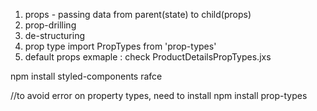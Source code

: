1. props - passing data from parent(state) to child(props)
2. prop-drilling
3. de-structuring
4. prop type
   import PropTypes from 'prop-types'
5. default props
   exmaple : check ProductDetailsPropTypes.jxs

npm install styled-components
rafce

//to avoid error on property types, need to install
npm install prop-types
